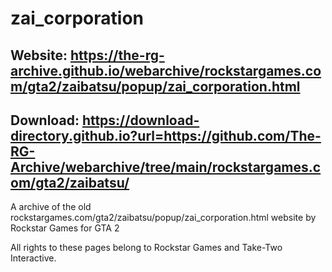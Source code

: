 # zai_corporation

## Website: https://the-rg-archive.github.io/webarchive/rockstargames.com/gta2/zaibatsu/popup/zai_corporation.html

## Download: https://download-directory.github.io?url=https://github.com/The-RG-Archive/webarchive/tree/main/rockstargames.com/gta2/zaibatsu/

A archive of the old rockstargames.com/gta2/zaibatsu/popup/zai_corporation.html website by Rockstar Games for GTA 2

All rights to these pages belong to Rockstar Games and Take-Two Interactive.
